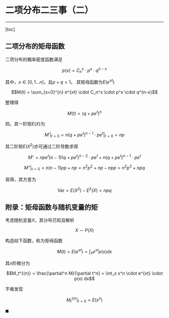 # 二项分布二三事（二）

---

[toc]

## 二项分布的矩母函数

二项分布的概率密度函数满足

$$p(x) = C_n^x \cdot p^x \cdot q^{n-x}$$

其中，$x \in [0, 1 \dots n]$，且$p+q=1$。
其矩母函数为$E(e^{xt})$

$$M(t) = \sum_{x=0}^{n} e^{xt} \cdot C_n^x \cdot p^x \cdot q^{n-x}$$

整理得

$$M(t) = (q + p e^t)^n$$

则，其一阶矩$E(X)$为

$$M'|_{t=0}=n(q+p e^t)^{n-1} \cdot p e^t |_{t=0} = np$$

其二阶矩$E(X^2)$亦可通过二阶导数求得

$$M'' = npe^t(n-1)(q+p e^t)^{n-2} \cdot p e^t + n(q+p e^t)^{n-1} \cdot p e^t $$

$$M''|_{t=0}=n(n-1)pp + np = n^2p^2+np-npp = n^2p^2+npq$$

易得，其方差为

$$\text{Var} = E(X^2) - E^2(X) = npq$$

## 附录：矩母函数与随机变量的矩

考虑随机变量$X$，其分布已知且解析

$$X \sim P(X)$$

构造如下函数，称为矩母函数

$$M(t) = E(e^{xt}) = \int_x e^{xt} p(x) dx$$

其$n$阶微分为

$$M_t^{(n)} = \frac{\partial^n M}{\partial t^n} = \int_x x^n \cdot e^{xt} \cdot p(x) dx$$

不难发现

$$M_t^{(n)} |_{t=0} = E(x^n)$$

$\blacksquare$
